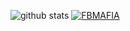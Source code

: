 ![github stats](https://github-readme-stats.vercel.app/api?username=Tech-abm&show_icons=true&theme=dark)
<a href="https://github.com/Tech-abm/Fb-Mafia"><img title="FBMAFIA" src="https://github-readme-stats.vercel.app/api/pin/?username=Tech-abm&repo=Fb-Mafia&theme=vision-friendly-dark"></a>
